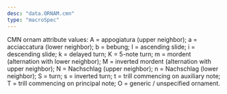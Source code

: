 ```yaml
---
desc: "data.ORNAM.cmn"
type: "macroSpec"
---
```


CMN ornam attribute values: A = appogiatura (upper neighbor); a = acciaccatura (lower
neighbor); b = bebung; I = ascending slide; i = descending slide; k = delayed turn;
K =
5-note turn; m = mordent (alternation with lower neighbor); M = inverted mordent
(alternation with upper neighbor); N = Nachschlag (upper neighbor); n = Nachschlag
(lower
neighbor); S = turn; s = inverted turn; t = trill commencing on auxiliary note; T
= trill
commencing on principal note; O = generic / unspecified ornament.
